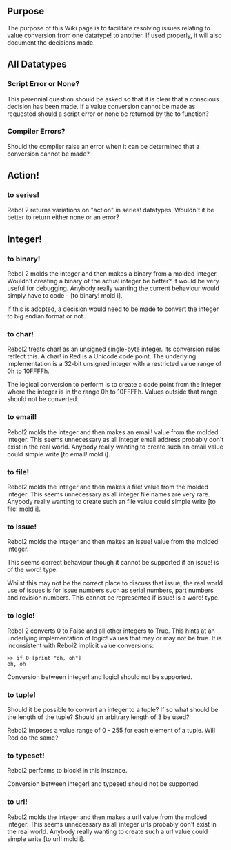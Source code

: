 ## Purpose

The purpose of this Wiki page is to facilitate resolving issues relating to value conversion from one datatype! to another. If used properly, it will also document the decisions made.

## All Datatypes

### Script Error or None?

This perennial question should be asked so that it is clear that a conscious decision has been made. If a value conversion cannot be made as requested should a script error or none be returned by the to function?

### Compiler Errors?

Should the compiler raise an error when it can be determined that a conversion cannot be made?

## Action!

### to series! 

Rebol 2 returns variations on "action" in series! datatypes. Wouldn't it be better to return either none or an error?

## Integer!

### to binary!

Rebol 2 molds the integer and then makes a binary from a molded integer. Wouldn't creating a binary of the actual integer be better? It would be very useful for debugging. Anybody really wanting the current behaviour would simply have to code - [to binary! mold i].

If this is adopted, a decision would need to be made to convert the integer to big endian format or not.

### to char!

Rebol2 treats char! as an unsigned single-byte integer. Its conversion rules reflect this. A char! in Red is a Unicode code point. The underlying implementation is a 32-bit unsigned integer with a restricted value range of 0h to 10FFFFh.

The logical conversion to perform is to create a code point from the integer where the integer is in the range 0h to 10FFFFh. Values outside that range should not be converted.

### to email!

Rebol2 molds the integer and then makes an email! value from the molded integer. This seems unnecessary as all integer email address probably don't exist in the real world. Anybody really wanting to create such an email value could simple write [to email! mold i].

### to file!

Rebol2 molds the integer and then makes a file! value from the molded integer. This seems unnecessary as all integer file names are very rare. Anybody really wanting to create such an file value could simple write [to file! mold i].

### to issue!

Rebol2 molds the integer and then makes an issue! value from the molded integer. 

This seems correct behaviour though it cannot be supported if an issue! is of the word! type. 

Whilst this may not be the correct place to discuss that issue, the real world use of issues is for issue numbers such as serial numbers, part numbers and revision numbers. This cannot be represented if issue! is a word! type.

### to logic!

Rebol 2 converts 0 to False and all other integers to True. This hints at an underlying implementation of logic! values that may or may not be true. It is inconsistent with Rebol2 implicit value conversions:
```
>> if 0 [print "oh, oh"]
oh, oh
```
Conversion between integer! and logic! should not be supported.

### to tuple!

Should it be possible to convert an integer to a tuple? If so what should be the length of the tuple? Should an arbitrary length of 3 be used?

Rebol2 imposes a value range of 0 - 255 for each element of a tuple. Will Red do the same?

### to typeset!

Rebol2 performs to block! in this instance. 

Conversion between integer! and typeset! should not be supported.

### to url!

Rebol2 molds the integer and then makes a url! value from the molded integer. This seems unnecessary as all integer urls probably don't exist in the real world. Anybody really wanting to create such a url value could simple write [to url! mold i].